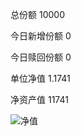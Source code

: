 总份额 10000 

今日新增份额 0

今日赎回份额 0
 
单位净值 1.1741
 
净资产值 11741

![净值](https://github.com/kanuha/BTC/blob/master/%E6%AF%8F%E6%97%A5%E5%87%80%E5%80%BC/pic/%E5%9F%BA%E9%87%9120191107.jpg)
